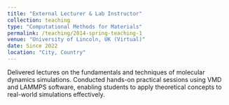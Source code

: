```yaml
---
title: "External Lecturer & Lab Instructor"
collection: teaching
type: "Computational Methods for Materials"
permalink: /teaching/2014-spring-teaching-1
venue: "University of Lincoln, UK (Virtual)"
date: Since 2022
location: "City, Country"
---
```


Delivered lectures on the fundamentals and techniques of molecular dynamics simulations. Conducted hands-on practical sessions using VMD and LAMMPS software, enabling students to apply theoretical concepts to real-world simulations effectively.
